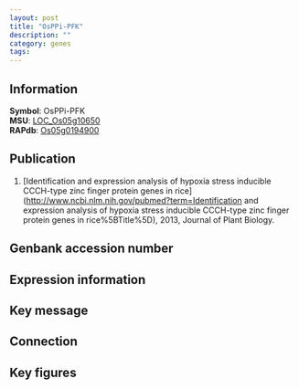```yaml
---
layout: post
title: "OsPPi-PFK"
description: ""
category: genes
tags: 
---
```


## Information
__Symbol__: OsPPi-PFK  
__MSU__: [LOC_Os05g10650](http://rice.plantbiology.msu.edu/cgi-bin/ORF_infopage.cgi?orf=LOC_Os05g10650)  
__RAPdb__: [Os05g0194900](http://rapdb.dna.affrc.go.jp/viewer/gbrowse_details/irgsp1?name=Os05g0194900)  

## Publication
1. [Identification and expression analysis of hypoxia stress inducible CCCH-type zinc finger protein genes in rice](http://www.ncbi.nlm.nih.gov/pubmed?term=Identification and expression analysis of hypoxia stress inducible CCCH-type zinc finger protein genes in rice%5BTitle%5D), 2013, Journal of Plant Biology.

## Genbank accession number

## Expression information

## Key message

## Connection

## Key figures


